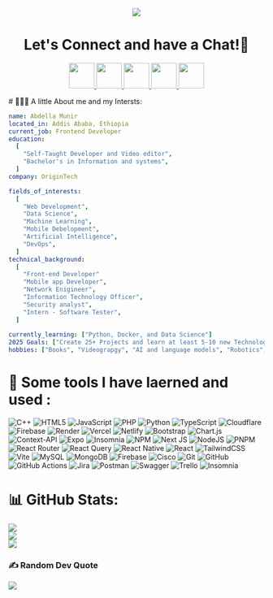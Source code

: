 
<p align="center">
  <img src="https://capsule-render.vercel.app/api?type=waving&color=gradient&text=Hello%20Everyone!&height=100&section=header"/>
</p>

<h1 align="center">
  Let's Connect and have a Chat!💬
</h1>

<p align="center">
<a href="https://t.me/Ab_munir">
<img height="50" src="https://i.ibb.co/JmWdhrg/vecteezy-telegram-logo-png-telegram-icon-transparent-png-telegram-26127328.png" 
</a>
<a href="https://abdellamunir.netlify.app/">
  <img height="50" src="https://user-images.githubusercontent.com/46517096/166972883-f5f1d88c-0246-4374-88ac-ded0f2cf0699.png"/>
</a>
<a href="https://www.linkedin.com/in/abdella-munir-4674b4247">
  <img height="50" src="https://user-images.githubusercontent.com/46517096/166973395-19676cd8-f8ec-4abf-83ff-da8243505b82.png"/>
</a>
<a href="https://medium.com/@abdellamun">
  <img height="50" src="https://user-images.githubusercontent.com/46517096/166973962-d05d145a-b6a0-4643-bd3d-5ac845679367.png"/>
</a>
<a href="https://stackoverflow.com/users/23340573">
  <img height="50" src="https://www.google.com/url?sa=i&url=https%3A%2F%2Ficon-icons.com%2Ficon%2Fstackoverflow%2F62763&psig=AOvVaw1JLzXntvEn2qG4zN9d1DHg&ust=1734076873843000&source=images&cd=vfe&opi=89978449&ved=0CBQQjRxqFwoTCJiu1_LhoYoDFQAAAAAdAAAAABAJ"/>
</a>

<!-- <a href="https://www.instagram.com/thepiyushmalhotra/">
  <img height="50" src="https://user-images.githubusercontent.com/46517096/166974368-9798f39f-1f46-499c-b14e-81f0a3f83a06.png"/>
</a> -->
</p>
# 👨🏻‍💻 A little About me and my Intersts:

```yaml
name: Abdella Munir
located_in: Addis Ababa, Ethiopia
current_job: Frontend Developer
education:
  [
    "Self-Taught Developer and Video editor",
    "Bachelor's in Information and systems",
  ]
company: OriginTech 

fields_of_interests:
  [
    "Web Development",
    "Data Science",
    "Machine Learning",
    "Mobile Debelopment",
    "Artificial Intelligence",
    "DevOps",
  ]
technical_background:
  [
    "Front-end Developer"
    "Mobile app Developer",
    "Network Enigineer",
    "Information Technology Officer",
    "Security analyst",
    "Intern - Software Tester",
  ]
  
currently_learning: ["Python, Docker, and Data Science"]
2025 Goals: ["Create 25+ Projects and learn at least 5-10 new Technologies."]
hobbies: ["Books", "Videograpgy", "AI and language models", "Robotics", "Cinematography"]
```

# 🚀 Some tools I have laerned and used :
![C++](https://img.shields.io/badge/c++-%2300599C.svg?style=plastic&logo=c%2B%2B&logoColor=white) ![HTML5](https://img.shields.io/badge/html5-%23E34F26.svg?style=plastic&logo=html5&logoColor=white) ![JavaScript](https://img.shields.io/badge/javascript-%23323330.svg?style=plastic&logo=javascript&logoColor=%23F7DF1E) ![PHP](https://img.shields.io/badge/php-%23777BB4.svg?style=plastic&logo=php&logoColor=white) ![Python](https://img.shields.io/badge/python-3670A0?style=plastic&logo=python&logoColor=ffdd54) ![TypeScript](https://img.shields.io/badge/typescript-%23007ACC.svg?style=plastic&logo=typescript&logoColor=white) ![Cloudflare](https://img.shields.io/badge/Cloudflare-F38020?style=plastic&logo=Cloudflare&logoColor=white) ![Firebase](https://img.shields.io/badge/firebase-%23039BE5.svg?style=plastic&logo=firebase) ![Render](https://img.shields.io/badge/Render-%46E3B7.svg?style=plastic&logo=render&logoColor=white) ![Vercel](https://img.shields.io/badge/vercel-%23000000.svg?style=plastic&logo=vercel&logoColor=white) ![Netlify](https://img.shields.io/badge/netlify-%23000000.svg?style=plastic&logo=netlify&logoColor=#00C7B7) ![Bootstrap](https://img.shields.io/badge/bootstrap-%238511FA.svg?style=plastic&logo=bootstrap&logoColor=white) ![Chart.js](https://img.shields.io/badge/chart.js-F5788D.svg?style=plastic&logo=chart.js&logoColor=white) ![Context-API](https://img.shields.io/badge/Context--Api-000000?style=plastic&logo=react) ![Expo](https://img.shields.io/badge/expo-1C1E24?style=plastic&logo=expo&logoColor=#D04A37) ![Insomnia](https://img.shields.io/badge/Insomnia-black?style=plastic&logo=insomnia&logoColor=5849BE) ![NPM](https://img.shields.io/badge/NPM-%23CB3837.svg?style=plastic&logo=npm&logoColor=white) ![Next JS](https://img.shields.io/badge/Next-black?style=plastic&logo=next.js&logoColor=white) ![NodeJS](https://img.shields.io/badge/node.js-6DA55F?style=plastic&logo=node.js&logoColor=white) ![PNPM](https://img.shields.io/badge/pnpm-%234a4a4a.svg?style=plastic&logo=pnpm&logoColor=f69220) ![React Router](https://img.shields.io/badge/React_Router-CA4245?style=plastic&logo=react-router&logoColor=white) ![React Query](https://img.shields.io/badge/-React%20Query-FF4154?style=plastic&logo=react%20query&logoColor=white) ![React Native](https://img.shields.io/badge/react_native-%2320232a.svg?style=plastic&logo=react&logoColor=%2361DAFB) ![React](https://img.shields.io/badge/react-%2320232a.svg?style=plastic&logo=react&logoColor=%2361DAFB) ![TailwindCSS](https://img.shields.io/badge/tailwindcss-%2338B2AC.svg?style=plastic&logo=tailwind-css&logoColor=white) ![Vite](https://img.shields.io/badge/vite-%23646CFF.svg?style=plastic&logo=vite&logoColor=white) ![MySQL](https://img.shields.io/badge/mysql-4479A1.svg?style=plastic&logo=mysql&logoColor=white) ![MongoDB](https://img.shields.io/badge/MongoDB-%234ea94b.svg?style=plastic&logo=mongodb&logoColor=white) ![Firebase](https://img.shields.io/badge/firebase-a08021?style=plastic&logo=firebase&logoColor=ffcd34) ![Cisco](https://img.shields.io/badge/cisco-%23049fd9.svg?style=plastic&logo=cisco&logoColor=black) ![Git](https://img.shields.io/badge/git-%23F05033.svg?style=plastic&logo=git&logoColor=white) ![GitHub](https://img.shields.io/badge/github-%23121011.svg?style=plastic&logo=github&logoColor=white) ![GitHub Actions](https://img.shields.io/badge/github%20actions-%232671E5.svg?style=plastic&logo=githubactions&logoColor=white) ![Jira](https://img.shields.io/badge/jira-%230A0FFF.svg?style=plastic&logo=jira&logoColor=white) ![Postman](https://img.shields.io/badge/Postman-FF6C37?style=plastic&logo=postman&logoColor=white) ![Swagger](https://img.shields.io/badge/-Swagger-%23Clojure?style=plastic&logo=swagger&logoColor=white) ![Trello](https://img.shields.io/badge/Trello-%23026AA7.svg?style=plastic&logo=Trello&logoColor=white) ![Insomnia](https://img.shields.io/badge/Insomnia-black?style=plastic&logo=insomnia&logoColor=5849BE)
# 📊 GitHub Stats:
![](https://github-readme-stats.vercel.app/api?username=satorusvessel&theme=radical&hide_border=false&include_all_commits=true&count_private=true)<br/>
![](https://github-readme-streak-stats.herokuapp.com/?user=satorusvessel&theme=radical&hide_border=false)<br/>
![](https://github-readme-stats.vercel.app/api/top-langs/?username=satorusvessel&theme=radical&hide_border=false&include_all_commits=true&count_private=true&layout=compact)

### ✍️ Random Dev Quote
![](https://quotes-github-readme.vercel.app/api?type=horizontal&theme=radical)

<!-- Proudly created with GPRM ( https://gprm.itsvg.in ) -->
